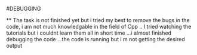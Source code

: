 #DEBUGGING

** The task is not finished yet but i tried my best to remove the bugs in the code, i  am not much knowledgable in the field of Cpp .. I tried watching the tutorials but i couldnt learn them all in short time ...i almost finished debugging the code ...the code is running but i m not getting the desired output

